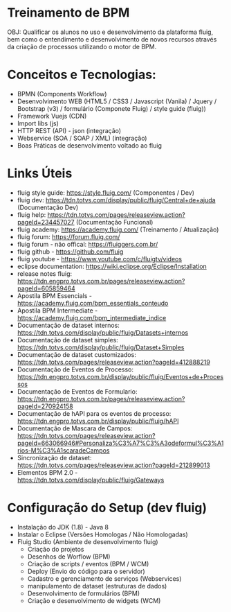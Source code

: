 # Treinamento de BPM 

OBJ: Qualificar os alunos no uso e desenvolvimento da plataforma fluig, bem como o entendimento e desenvolvimento de novos recursos através da 
criação de processos utilizando o motor de BPM.


# Conceitos e Tecnologias: 

* BPMN (Components Workflow)
* Desenvolvimento WEB (HTML5 / CSS3 / Javascript (Vanila) / Jquery / Bootstrap (v3) / formulário (Componete Fluig) / style guide (fluig))
* Framework Vuejs (CDN)
* Import libs (js)
* HTTP REST (API) - json (integração)
* Webservice (SOA / SOAP / XML) (integração)
* Boas Práticas de desenvolvimento voltado ao fluig 

# Links Úteis

* fluig style guide: https://style.fluig.com/ (Componentes / Dev)
* fluig dev: https://tdn.totvs.com/display/public/fluig/Central+de+ajuda (Documentação Dev)
* fluig help: https://tdn.totvs.com/pages/releaseview.action?pageId=234457027 (Documentação Funcional)
* fluig academy: https://academy.fluig.com/ (Treinamento / Atualização)
* fluig forum: https://forum.fluig.com/
* fluig forum - não offical: https://fluiggers.com.br/
* fluig github - https://github.com/fluig
* fluig youtube - https://www.youtube.com/c/fluigtv/videos
* eclipse documentation: https://wiki.eclipse.org/Eclipse/Installation
* release notes fluig: https://tdn.engpro.totvs.com.br/pages/releaseview.action?pageId=605859464
* Apostila BPM Essencials - https://academy.fluig.com/bpm_essentials_conteudo
* Apostila BPM Intermediate - https://academy.fluig.com/bpm_intermediate_indice
* Documentação de dataset internos: https://tdn.totvs.com/display/public/fluig/Datasets+internos
* Documentação de dataset simples: https://tdn.totvs.com/display/public/fluig/Dataset+Simples
* Documentação de dataset customizados: https://tdn.totvs.com/pages/releaseview.action?pageId=412888219
* Documentação de Eventos de Processo: https://tdn.engpro.totvs.com.br/display/public/fluig/Eventos+de+Processos
* Documentação de Eventos de Formulario: https://tdn.engpro.totvs.com.br/pages/releaseview.action?pageId=270924158
* Documentação de hAPI para os eventos de processo: https://tdn.engpro.totvs.com.br/display/public/fluig/hAPI
* Documentação de Mascara de Campos: https://tdn.totvs.com/pages/releaseview.action?pageId=663066946#Personaliza%C3%A7%C3%A3odeformul%C3%A1rios-M%C3%A1scaradeCampos
* Sincronização de dataset: https://tdn.totvs.com/pages/releaseview.action?pageId=212899013
* Elementos BPM 2.0 - https://tdn.totvs.com/display/public/fluig/Gateways 

# Configuração do Setup (dev fluig)

* Instalação do JDK (1.8) - Java 8
* Instalar o Eclipse (Versões Homologas / Não Homologadas)
* Fluig Studio (Ambiente de desenvolvimento fluig)
  * Criação do projetos 
  * Desenhos de Worflow (BPM)
  * Criação de scripts / eventos (BPM / WCM) 
  * Deploy (Envio do código para o servidor)
  * Cadastro e gerenciamento de serviços (Webservices)
  * manipulamento de dataset (estruturas de dados)
  * Desenvolvimento de formulários (BPM)
  * Criação e desenvolvimento de widgets (WCM)
